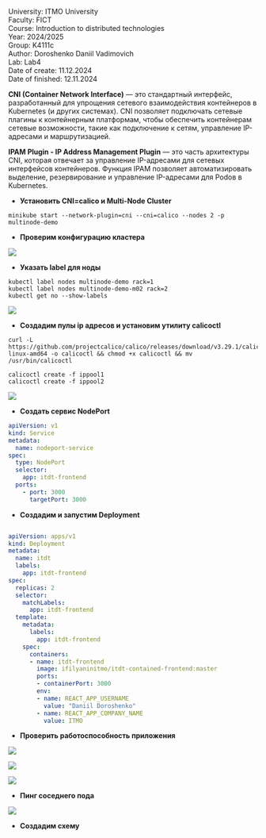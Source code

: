 University: ITMO University  
Faculty: FICT  
Course: Introduction to distributed technologies  
Year: 2024/2025  
Group: K4111c  
Author: Doroshenko Daniil Vadimovich  
Lab: Lab4  
Date of create: 11.12.2024  
Date of finished: 12.11.2024  

**CNI (Container Network Interface)** — это стандартный интерфейс, разработанный для упрощения сетевого взаимодействия контейнеров в Kubernetes (и других системах). CNI позволяет подключать сетевые плагины к контейнерным платформам, чтобы обеспечить контейнерам сетевые возможности, такие как подключение к сетям, управление IP-адресами и маршрутизацией.

**IPAM Plugin - IP Address Management Plugin** — это часть архитектуры CNI, которая отвечает за управление IP-адресами для сетевых интерфейсов контейнеров. Функция IPAM позволяет автоматизировать выделение, резервирование и управление IP-адресами для Podов в Kubernetes.

- **Установить CNI=calico и Multi-Node Cluster**
```shell
minikube start --network-plugin=cni --cni=calico --nodes 2 -p multinode-demo
```

- **Проверим конфигурацию кластера**

![](https://github.com/Dandor1304/2024_2025-introduction_to_distributed_technologies-K4111c-Doroshenko_D_V/blob/main/lab4/images/Pasted%20image%2020241211220822.png)

- **Указать label для ноды**
```shell
kubectl label nodes multinode-demo rack=1
kubectl label nodes multinode-demo-m02 rack=2
kubectl get no --show-labels
```
![](https://github.com/Dandor1304/2024_2025-introduction_to_distributed_technologies-K4111c-Doroshenko_D_V/blob/main/lab4/images/Pasted%20image%2020241211223149.png)

- **Создадим пулы ip адресов  и установим утилиту calicoctl**
```shell
curl -L https://github.com/projectcalico/calico/releases/download/v3.29.1/calicoctl-linux-amd64 -o calicoctl && chmod +x calicoctl && mv /usr/bin/calicoctl

calicoctl create -f ippool1
calicoctl create -f ippool2
```

![](https://github.com/Dandor1304/2024_2025-introduction_to_distributed_technologies-K4111c-Doroshenko_D_V/blob/main/lab4/images/Pasted%20image%2020241211230942.png)
- **Создать сервис NodePort**
```yaml
apiVersion: v1
kind: Service
metadata:
  name: nodeport-service
spec:
  type: NodePort
  selector:
    app: itdt-frontend
  ports:
    - port: 3000
      targetPort: 3000
```
- **Создадим и запустим Deployment**
```yaml

apiVersion: apps/v1
kind: Deployment
metadata:
  name: itdt
  labels:
    app: itdt-frontend
spec:
  replicas: 2
  selector:
    matchLabels:
      app: itdt-frontend
  template:
    metadata:
      labels:
        app: itdt-frontend
    spec:
      containers:
      - name: itdt-frontend
        image: ifilyaninitmo/itdt-contained-frontend:master
        ports:
        - containerPort: 3000
        env:
        - name: REACT_APP_USERNAME
          value: "Daniil Doroshenko"
        - name: REACT_APP_COMPANY_NAME
          value: ITMO

```
- **Проверить работоспособность приложения**

![](https://github.com/Dandor1304/2024_2025-introduction_to_distributed_technologies-K4111c-Doroshenko_D_V/blob/main/lab4/images/Pasted%20image%2020241212001507.png)

![](https://github.com/Dandor1304/2024_2025-introduction_to_distributed_technologies-K4111c-Doroshenko_D_V/blob/main/lab4/images/Pasted%20image%2020241212001533.png)

![](https://github.com/Dandor1304/2024_2025-introduction_to_distributed_technologies-K4111c-Doroshenko_D_V/blob/main/lab4/images/Pasted%20image%2020241212001813.png)
- **Пинг соседнего пода**  

![](https://github.com/Dandor1304/2024_2025-introduction_to_distributed_technologies-K4111c-Doroshenko_D_V/blob/main/lab4/images/Pasted%20image%2020241212003258.png)
- **Создадим схему**
